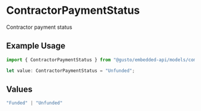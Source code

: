 # ContractorPaymentStatus

Contractor payment status

## Example Usage

```typescript
import { ContractorPaymentStatus } from "@gusto/embedded-api/models/components";

let value: ContractorPaymentStatus = "Unfunded";
```

## Values

```typescript
"Funded" | "Unfunded"
```